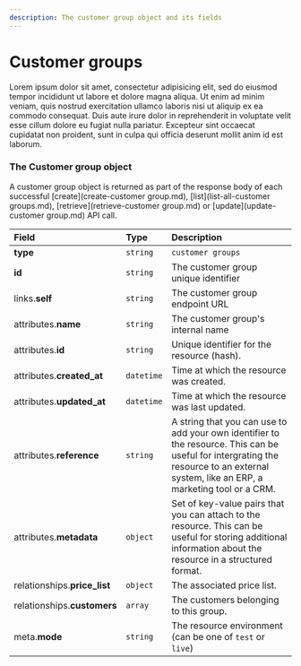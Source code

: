 ```yaml
---
description: The customer group object and its fields
---
```


# Customer groups

Lorem ipsum dolor sit amet, consectetur adipisicing elit, sed do eiusmod tempor incididunt ut labore et dolore magna aliqua. Ut enim ad minim veniam, quis nostrud exercitation ullamco laboris nisi ut aliquip ex ea commodo consequat. Duis aute irure dolor in reprehenderit in voluptate velit esse cillum dolore eu fugiat nulla pariatur. Excepteur sint occaecat cupidatat non proident, sunt in culpa qui officia deserunt mollit anim id est laborum.

### The Customer group object

A customer group object is returned as part of the response body of each successful [create](create-customer group.md), [list](list-all-customer groups.md), [retrieve](retrieve-customer group.md) or [update](update-customer group.md) API call.

| Field | Type | Description |
| :--- | :--- | :--- |
| **type** | `string` | `customer groups` |
| **id** | `string` | The customer group unique identifier |
| links.**self** | `string` | The customer group endpoint URL |
| attributes.**name** | `string` | The customer group's internal name |
| attributes.**id** | `string` | Unique identifier for the resource (hash). |
| attributes.**created_at** | `datetime` | Time at which the resource was created. |
| attributes.**updated_at** | `datetime` | Time at which the resource was last updated. |
| attributes.**reference** | `string` | A string that you can use to add your own identifier to the resource. This can be useful for intergrating the resource to an external system, like an ERP, a marketing tool or a CRM. |
| attributes.**metadata** | `object` | Set of key-value pairs that you can attach to the resource. This can be useful for storing additional information about the resource in a structured format. |
| relationships.**price_list** | `object` | The associated price list. |
| relationships.**customers** | `array` | The customers belonging to this group. |
| meta.**mode** | `string` | The resource environment \(can be one of `test` or `live`\) |
